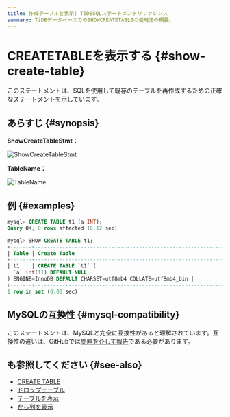 ```yaml
---
title: 作成テーブルを表示| TiDBSQLステートメントリファレンス
summary: TiDBデータベースでのSHOWCREATETABLEの使用法の概要。
---
```


# CREATETABLEを表示する {#show-create-table}

このステートメントは、SQLを使用して既存のテーブルを再作成するための正確なステートメントを示しています。

## あらすじ {#synopsis}

**ShowCreateTableStmt：**

![ShowCreateTableStmt](/media/sqlgram/ShowCreateTableStmt.png)

**TableName：**

![TableName](/media/sqlgram/TableName.png)

## 例 {#examples}

```sql
mysql> CREATE TABLE t1 (a INT);
Query OK, 0 rows affected (0.12 sec)

mysql> SHOW CREATE TABLE t1;
+-------+------------------------------------------------------------------------------------------------------------+
| Table | Create Table                                                                                               |
+-------+------------------------------------------------------------------------------------------------------------+
| t1    | CREATE TABLE `t1` (
  `a` int(11) DEFAULT NULL
) ENGINE=InnoDB DEFAULT CHARSET=utf8mb4 COLLATE=utf8mb4_bin |
+-------+------------------------------------------------------------------------------------------------------------+
1 row in set (0.00 sec)
```

## MySQLの互換性 {#mysql-compatibility}

このステートメントは、MySQLと完全に互換性があると理解されています。互換性の違いは、GitHubでは[問題を介して報告](https://github.com/pingcap/tidb/issues/new/choose)である必要があります。

## も参照してください {#see-also}

-   [CREATE TABLE](/sql-statements/sql-statement-create-table.md)
-   [ドロップテーブル](/sql-statements/sql-statement-drop-table.md)
-   [テーブルを表示](/sql-statements/sql-statement-show-tables.md)
-   [から列を表示](/sql-statements/sql-statement-show-columns-from.md)
